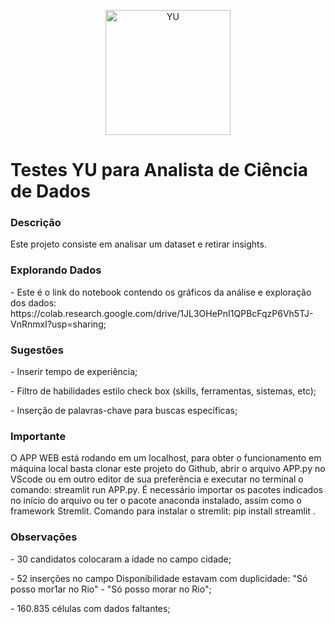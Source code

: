 <div>
<p align="center">
  <a href="https://www.linkedin.com/in/anderson-garcia-36644845/" target="_blank" >
    <img alt="YU" src="https://lh3.googleusercontent.com/6RTey2FNg81v2rd4aUnia9vK5Bk20BpU8b849JRkQ1j2J__nNngHfhHvnVt9hxNX0XVf3w=s170" width="200" />
  </a>
</p>
</div>
  <h1>
    Testes YU para Analista de Ciência de Dados
  </h1>
</div>
<div>
  <h3>Descrição</h3>
  <p>
    Este projeto consiste em analisar um dataset e retirar insights.
  </p>
</div>
<div>
<div>
  <h3>Explorando Dados</h3>
  <p>
    - Este é o link do notebook contendo os gráficos da análise e exploração dos dados: https://colab.research.google.com/drive/1JL3OHePnI1QPBcFqzP6Vh5TJ-VnRnmxI?usp=sharing;
  </p>
</div>
<div>
  <h3>Sugestões</h3>
  <p>
    - Inserir tempo de experiência;
  </p>
  <p>
    - Filtro de habilidades estilo check box (skills, ferramentas, sistemas, etc);
  </p>
  <p>
    - Inserção de palavras-chave para buscas específicas;
  </p>
</div>
<div>
  <h3>Importante</h3>
  <p>
    O APP WEB está rodando em um localhost, para obter o funcionamento em máquina local basta clonar este projeto do Github, abrir o arquivo APP.py no VScode ou em outro editor de sua preferência e executar no terminal o comando: streamlit run APP.py. É necessário importar os pacotes indicados no início do arquivo ou ter o pacote anaconda instalado, assim como o framework Stremlit. Comando para instalar o stremlit: pip install streamlit .
  </p>
</div>
 <h3>Observações</h3>
  <p>
    - 30 candidatos colocaram a idade no campo cidade;
  </p>
  <p>
    - 52 inserções no campo Disponibilidade estavam com duplicidade: "Só posso mor1ar no Rio" - "Só posso morar no Rio";
  </p>
  <p>
    - 160.835 células com dados faltantes;
  </p>
</div>

